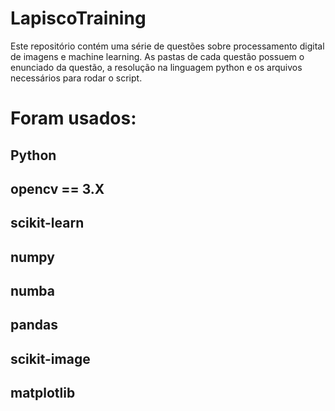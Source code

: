 # LapiscoTraining

Este repositório contém uma série de questões sobre processamento digital de imagens e machine learning. As pastas de cada questão possuem o enunciado da questão, a resolução na linguagem python e os arquivos necessários para rodar o script.

# Foram usados:
Python
----
opencv == 3.X
-----
scikit-learn
-----
numpy
-----
numba
-----
pandas
-----
scikit-image
-----
matplotlib
-----
